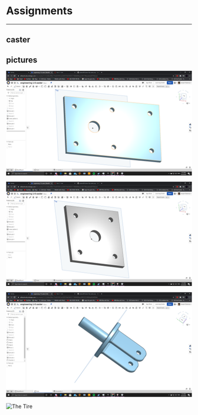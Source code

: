 # Assignments

------------------

## caster

## pictures

![The Base](Caster_Part_Pics/CasterBase.png)

![The Mount](Caster_Part_Pics/CasterMount.png)

![The Fork](Caster_Part_Pics/CasterFork.png)

![The Tire](Caster_Pics/CasterTire.png)

